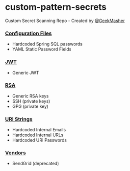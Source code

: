 # custom-pattern-secrets

Custom Secret Scanning Repo - Created by [@GeekMasher](https://github.com/geekmasher)

### [Configuration Files](./configs)

- Hardcoded Spring SQL passwords
- YAML Static Password Fields

### [JWT](./jwt)

- Generic JWT

### [RSA](./rsa)

- Generic RSA keys
- SSH (private keys)
- GPG (private key)

### [URI Strings](./uri)

- Hardcoded Internal Emails
- Hardcoded Internal URLs
- Hardcoded URI Passwords

### [Vendors](./vendors)

- SendGrid (deprecated)
